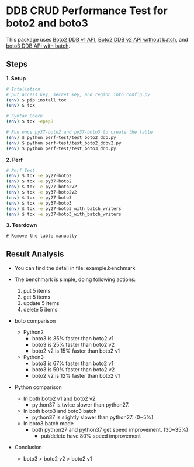 # DDB CRUD Performance Test for boto2 and boto3

This package uses [Boto2 DDB v1 API](http://boto.cloudhackers.com/en/latest/dynamodb_tut.html), [Boto2 DDB v2 API without batch](http://boto.cloudhackers.com/en/latest/dynamodb2_tut.html), and [boto3 DDB API with batch](https://boto3.amazonaws.com/v1/documentation/api/latest/guide/dynamodb.html).

## Steps

**1. Setup**

```bash
# Intallation
# put access_key, secret_key, and region into config.py
(env) $ pip install tox
(env) $ tox

# Syntax Check
(env) $ tox -epep8

# Run once py37-boto2 and py37-boto3 to create the table
(env) $ python perf-test/test_boto2_ddb.py
(env) $ python perf-test/test_boto2_ddbv2.py
(env) $ python perf-test/test_boto3_ddb.py
```

**2. Perf**

```bash
# Perf Test
(env) $ tox -e py27-boto2
(env) $ tox -e py37-boto2
(env) $ tox -e py27-boto2v2
(env) $ tox -e py37-boto2v2
(env) $ tox -e py27-boto3
(env) $ tox -e py37-boto3
(env) $ tox -e py27-boto3_with_batch_writers
(env) $ tox -e py37-boto3_with_batch_writers
```

**3. Teardown**

```
# Remove the table manually
```

## Result Analysis

* You can find the detail in file: example.benchmark

- The benchmark is simple, doing following actions:
  1. put 5 items
  2. get 5 items
  3. update 5 items
  4. delete 5 items

- boto comparison
  - Python2
      - boto3 is 35% faster than boto2 v1
      - boto3 is 25% faster than boto2 v2
      - boto2 v2 is 15% faster than boto2 v1 
  - Python3
      - boto3 is 67% faster than boto2 v1
      - boto3 is 50% faster than boto2 v2
      - boto2 v2 is 12% faster than boto2 v1 
- Python comparison
  - In both boto2 v1 and boto2 v2
    - python37 is twice slower than python27.
  - In both boto3 and boto3 batch
    - python37 is slightly slower than python27. (0~5%)
  - In boto3 batch mode
    - both python27 and python37 get speed improvement. (30~35%)
        - put/delete have 80% speed improvement
- Conclusion
  - boto3 > boto2 v2 > boto2 v1
